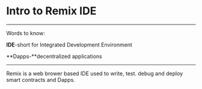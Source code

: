 # Intro to Remix IDE

---

Words to know: 

**IDE**-short for Integrated Development Environment 

**Dapps-**decentralized applications

---

Remix is a web brower based IDE used to write, test. debug and deploy smart contracts and Dapps. 

